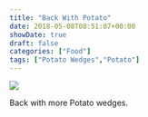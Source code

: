 ```yaml
---
title: "Back With Potato"
date: 2018-05-08T08:51:07+00:00
showDate: true
draft: false
categories: ["Food"]
tags: ["Potato Wedges","Potato"]
---
```


![](/images/IMG_20180420_182049.jpg)

Back with more Potato wedges.